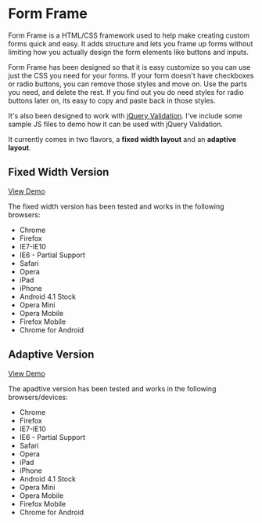 Form Frame
==========

Form Frame is a HTML/CSS framework used to help make creating custom forms quick and easy. It adds structure and lets you frame up forms without limiting how you actually design the form elements like buttons and inputs.

Form Frame has been designed so that it is easy customize so you can use just the CSS you need for your forms.
If your form doesn't have checkboxes or radio buttons, you can remove those styles and move on.
Use the parts you need, and delete the rest. If you find out you do need styles for radio buttons later on, its easy to copy and paste back in those styles.

It's also been designed to work with [jQuery Validation](https://github.com/jzaefferer/jquery-validation). I've include some sample JS files to demo how it can be used with jQuery Validation.

It currently comes in two flavors, a **fixed width layout** and an **adaptive layout**.

## Fixed Width Version
[View Demo](http://www.brettjankord.com/projects/form-up/fixed-width-version/)

The fixed width version has been tested and works in the following browsers:
* Chrome
* Firefox
* IE7-IE10
* IE6 - Partial Support
* Safari
* Opera
* iPad
* iPhone
* Android 4.1 Stock
* Opera Mini
* Opera Mobile
* Firefox Mobile
* Chrome for Android


## Adaptive Version
[View Demo](http://brettjankord.com/projects/form-up/adaptive-version/)

The apadtive version has been tested and works in the following browsers/devices:
* Chrome
* Firefox
* IE7-IE10
* IE6 - Partial Support
* Safari
* Opera
* iPad
* iPhone
* Android 4.1 Stock
* Opera Mini
* Opera Mobile
* Firefox Mobile
* Chrome for Android

